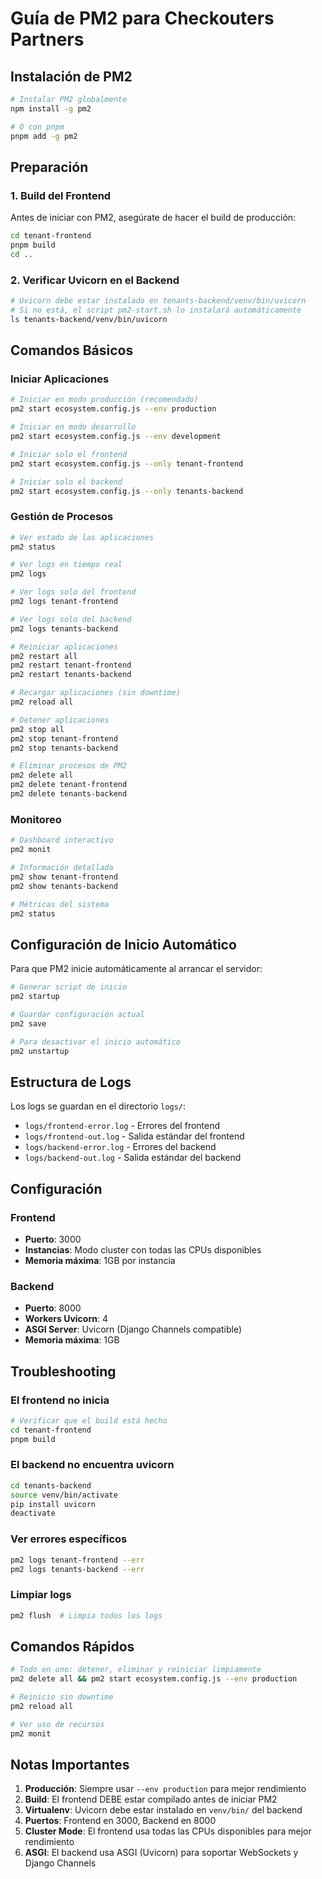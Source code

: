 # Guía de PM2 para Checkouters Partners

## Instalación de PM2

```bash
# Instalar PM2 globalmente
npm install -g pm2

# O con pnpm
pnpm add -g pm2
```

## Preparación

### 1. Build del Frontend
Antes de iniciar con PM2, asegúrate de hacer el build de producción:

```bash
cd tenant-frontend
pnpm build
cd ..
```

### 2. Verificar Uvicorn en el Backend
```bash
# Uvicorn debe estar instalado en tenants-backend/venv/bin/uvicorn
# Si no está, el script pm2-start.sh lo instalará automáticamente
ls tenants-backend/venv/bin/uvicorn
```

## Comandos Básicos

### Iniciar Aplicaciones

```bash
# Iniciar en modo producción (recomendado)
pm2 start ecosystem.config.js --env production

# Iniciar en modo desarrollo
pm2 start ecosystem.config.js --env development

# Iniciar solo el frontend
pm2 start ecosystem.config.js --only tenant-frontend

# Iniciar solo el backend
pm2 start ecosystem.config.js --only tenants-backend
```

### Gestión de Procesos

```bash
# Ver estado de las aplicaciones
pm2 status

# Ver logs en tiempo real
pm2 logs

# Ver logs solo del frontend
pm2 logs tenant-frontend

# Ver logs solo del backend
pm2 logs tenants-backend

# Reiniciar aplicaciones
pm2 restart all
pm2 restart tenant-frontend
pm2 restart tenants-backend

# Recargar aplicaciones (sin downtime)
pm2 reload all

# Detener aplicaciones
pm2 stop all
pm2 stop tenant-frontend
pm2 stop tenants-backend

# Eliminar procesos de PM2
pm2 delete all
pm2 delete tenant-frontend
pm2 delete tenants-backend
```

### Monitoreo

```bash
# Dashboard interactivo
pm2 monit

# Información detallada
pm2 show tenant-frontend
pm2 show tenants-backend

# Métricas del sistema
pm2 status
```

## Configuración de Inicio Automático

Para que PM2 inicie automáticamente al arrancar el servidor:

```bash
# Generar script de inicio
pm2 startup

# Guardar configuración actual
pm2 save

# Para desactivar el inicio automático
pm2 unstartup
```

## Estructura de Logs

Los logs se guardan en el directorio `logs/`:
- `logs/frontend-error.log` - Errores del frontend
- `logs/frontend-out.log` - Salida estándar del frontend
- `logs/backend-error.log` - Errores del backend
- `logs/backend-out.log` - Salida estándar del backend

## Configuración

### Frontend
- **Puerto**: 3000
- **Instancias**: Modo cluster con todas las CPUs disponibles
- **Memoria máxima**: 1GB por instancia

### Backend
- **Puerto**: 8000
- **Workers Uvicorn**: 4
- **ASGI Server**: Uvicorn (Django Channels compatible)
- **Memoria máxima**: 1GB

## Troubleshooting

### El frontend no inicia
```bash
# Verificar que el build está hecho
cd tenant-frontend
pnpm build
```

### El backend no encuentra uvicorn
```bash
cd tenants-backend
source venv/bin/activate
pip install uvicorn
deactivate
```

### Ver errores específicos
```bash
pm2 logs tenant-frontend --err
pm2 logs tenants-backend --err
```

### Limpiar logs
```bash
pm2 flush  # Limpia todos los logs
```

## Comandos Rápidos

```bash
# Todo en uno: detener, eliminar y reiniciar limpiamente
pm2 delete all && pm2 start ecosystem.config.js --env production

# Reinicio sin downtime
pm2 reload all

# Ver uso de recursos
pm2 monit
```

## Notas Importantes

1. **Producción**: Siempre usar `--env production` para mejor rendimiento
2. **Build**: El frontend DEBE estar compilado antes de iniciar PM2
3. **Virtualenv**: Uvicorn debe estar instalado en `venv/bin/` del backend
4. **Puertos**: Frontend en 3000, Backend en 8000
5. **Cluster Mode**: El frontend usa todas las CPUs disponibles para mejor rendimiento
6. **ASGI**: El backend usa ASGI (Uvicorn) para soportar WebSockets y Django Channels
